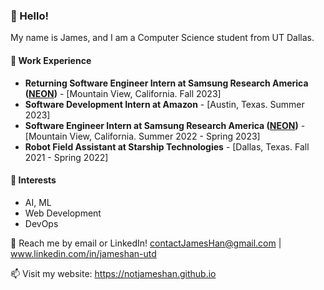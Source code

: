 ###  **👋 Hello!**

My name is James, and I am a Computer Science student from UT Dallas.

#### 💼 Work Experience
- **Returning Software Engineer Intern at Samsung Research America ([NEON](https://neonlife.ai/))** - [Mountain View, California. Fall 2023]
- **Software Development Intern at Amazon** -  [Austin, Texas. Summer 2023]
- **Software Engineer Intern at Samsung Research America ([NEON](https://neonlife.ai/))** - [Mountain View, California. Summer 2022 - Spring 2023]
- **Robot Field Assistant at Starship Technologies** - [Dallas, Texas. Fall 2021 - Spring 2022]

#### 🌱 Interests
-  AI, ML
-  Web Development
-  DevOps

💬 Reach me by email or LinkedIn! contactJamesHan@gmail.com | www.linkedin.com/in/jameshan-utd

📫 Visit my website: https://notjameshan.github.io
<!---
jameshan2002/jameshan2002 is a ✨ special ✨ repository because its `README.md` (this file) appears on your GitHub profile.
You can click the Preview link to take a look at your changes.
--->
